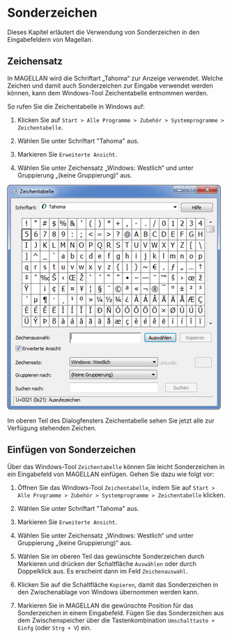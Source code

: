 # Sonderzeichen

Dieses Kapitel erläutert die Verwendung von Sonderzeichen  in den Eingabefeldern von Magellan.

## Zeichensatz

In MAGELLAN wird die Schriftart „Tahoma“ zur Anzeige verwendet. Welche Zeichen und damit auch Sonderzeichen zur Eingabe verwendet werden können, kann dem Windows-Tool Zeichentabelle entnommen werden.

So rufen Sie die Zeichentabelle in Windows auf:

1. Klicken Sie auf `Start > Alle Programme > Zubehör > Systemprogramme > Zeichentabelle`.

2. Wählen Sie unter Schriftart "Tahoma" aus.

3. Markieren Sie `Erweiterte Ansicht`.

4. Wählen Sie unter Zeichensatz „Windows: Westlich“ und unter Gruppierung „(keine Gruppierung)“ aus.

![Hier sehen Sie alle zur Verfügung stehenden Eingabezeichen](../../assets/images/dialog-shortcuts.png)

Im oberen Teil des Dialogfensters Zeichentabelle sehen Sie jetzt alle zur Verfügung stehenden Zeichen.

## Einfügen von Sonderzeichen

Über das Windows-Tool `Zeichentabelle` können Sie leicht Sonderzeichen in ein Eingabefeld von MAGELLAN einfügen. Gehen Sie dazu wie folgt vor:

1. Öffnen Sie das Windows-Tool `Zeichentabelle`, indem Sie auf `Start > Alle Programme > Zubehör > Systemprogramme > Zeichentabelle` klicken.

2. Wählen Sie unter Schriftart "Tahoma" aus.

3. Markieren Sie `Erweiterte Ansicht`.

4. Wählen Sie unter Zeichensatz „Windows: Westlich“ und unter Gruppierung „(keine Gruppierung)“ aus.

5. Wählen Sie im oberen Teil das gewünschte Sonderzeichen durch Markieren und drücken der Schaltfläche `Auswählen` oder durch Doppelklick aus. Es erscheint dann im Feld `Zeichenauswahl`.

6. Klicken Sie auf die Schaltfläche `Kopieren`, damit das Sonderzeichen in den Zwischenablage von Windows übernommen werden kann.

7. Markieren Sie in MAGELLAN die gewünschte Position für das Sonderzeichen in einem Eingabefeld. Fügen Sie das Sonderzeichen aus dem Zwischenspeicher über die Tastenkombination `Umschalttaste + Einfg` (oder `Strg + V`) ein.
